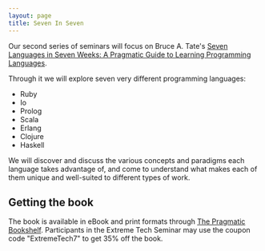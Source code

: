 ```yaml
---
layout: page
title: Seven In Seven
---
```


Our second series of seminars will focus on Bruce A. Tate's
[Seven Languages in Seven Weeks: A Pragmatic Guide to Learning Programming Languages](https://pragprog.com/book/btlang/seven-languages-in-seven-weeks).

Through it we will explore seven very different programming languages:

- Ruby
- Io
- Prolog
- Scala
- Erlang
- Clojure
- Haskell

We will discover and discuss the various concepts and paradigms each
language takes advantage of, and come to understand what makes each of
them unique and well-suited to different types of work.

## Getting the book

The book is available in eBook and print formats through
[The Pragmatic Bookshelf](https://pragprog.com/book/btlang/seven-languages-in-seven-weeks). Participants
in the Extreme Tech Seminar may use the coupon code "ExtremeTech7" to
get 35% off the book.
